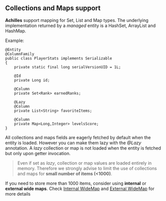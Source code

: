 ## Collections and Maps support

 **Achilles** support mapping for Set, List and Map types. The underlying implementation returned by a *managed*
 entity is a HashSet, ArrayList and HashMap.
 
 Example:
 
	@Entity
	@ColumnFamily
	public class PlayerStats implements Serializable
	{
		private static final long serialVersionUID = 1L;

		@Id
		private Long id;

		@Column
		private Set<Rank> earnedRanks;
		
		@Lazy
		@Column
		private List<String> favoriteItems;

		@Column
		private Map<Long,Integer> levelsScore;		
	} 


 All collections and maps fields are eagerly fetched by default when the entity is loaded. However you can make
 them lazy with the  *@Lazy* annotation. A *lazy* collection or map is not loaded when the entity is fetched but
 only upon getter invocation.
 
>	Even if set as *lazy*, collection or map values are loaded entirely in memory. Therefore we strongly advise 
	to limit the use of collections and maps for **small number of items (<1000)**.
 
 
 If you need to store more than 1000 items, consider using **internal** or **external wide maps**. Check [Internal WideMap][internalWideMap]
 and [External WideMap][externalWideMap] for more details

[internalWideMap]: /doanduyhai/achilles/tree/master/documentation/internalWideMap.markdown
[externalWideMap]: /doanduyhai/achilles/tree/master/documentation/externalWideMap.markdown
 
 
 
 